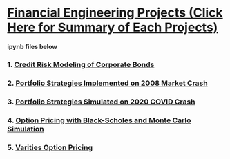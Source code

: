 # [Financial Engineering Projects (Click Here for Summary of Each Projects)](https://github.com/fendihalim/fendihalim/tree/main/Financial%20Engineering)
**ipynb files below**
### 1. [Credit Risk Modeling of Corporate Bonds](https://github.com/fendihalim/fendihalim/blob/main/Financial%20Engineering/credit-risk-modeling)
### 2. [Portfolio Strategies Implemented on 2008 Market Crash](https://github.com/fendihalim/fendihalim/blob/main/Financial%20Engineering/financial-optimization-simulation)
### 3. [Portfolio Strategies Simulated on 2020 COVID Crash](https://github.com/fendihalim/fendihalim/blob/main/Financial%20Engineering/financial-optimization-simulation)
### 4. [Option Pricing with Black-Scholes and Monte Carlo Simulation](https://github.com/fendihalim/fendihalim/blob/main/Financial%20Engineering/option-asset-pricing)
### 5. [Varities Option Pricing](https://github.com/fendihalim/fendihalim/blob/main/Financial%20Engineering/option-pricing)
